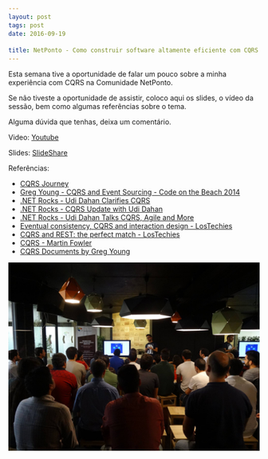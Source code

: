```yaml
---
layout: post
tags: post
date: 2016-09-19

title: NetPonto - Como construir software altamente eficiente com CQRS
---
```


Esta semana tive a oportunidade de falar um pouco sobre a minha experiência com CQRS na Comunidade NetPonto.

Se não tiveste a oportunidade de assistir, coloco aqui os slides, o vídeo da sessão, bem como algumas referências sobre o tema.

Alguma dúvida que tenhas, deixa um comentário.

Video: [Youtube](https://youtu.be/pM8GycDZji4?t=5614)

Slides: [SlideShare](http://www.slideshare.net/GuilhermeFerreira114/como-construir-software-altamente-eficiente-com-cqrs)

Referências:

- [CQRS Journey](https://msdn.microsoft.com/en-us/library/jj554200.aspx)
- [Greg Young - CQRS and Event Sourcing - Code on the Beach 2014](https://www.youtube.com/watch?v=JHGkaShoyNs)
- [.NET Rocks - Udi Dahan Clarifies CQRS](http://www.dotnetrocks.com/?show=639)
- [.NET Rocks - CQRS Update with Udi Dahan](http://www.dotnetrocks.com/?show=1044)
- [.NET Rocks - Udi Dahan Talks CQRS, Agile and More](http://www.dotnetrocks.com/?show=820)
- [Eventual consistency, CQRS and interaction design - LosTechies](https://lostechies.com/jimmybogard/2012/06/26/eventual-consistency-cqrs-and-interaction-design/)
- [CQRS and REST: the perfect match - LosTechies](https://lostechies.com/jimmybogard/2016/06/01/cqrs-and-rest-the-perfect-match)
- [CQRS - Martin Fowler](http://martinfowler.com/bliki/CQRS.html)
- [CQRS Documents by Greg Young](https://cqrs.files.wordpress.com/2010/11/cqrs_documents.pdf)

![netponto 20160919](/images/pt-netponto-como-construir-software-altamente-eficiente-com-cqrs.jpg)
